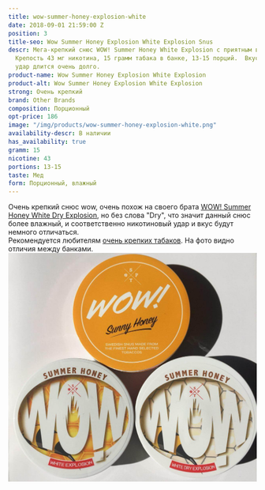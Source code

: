 ```yaml
---
title: wow-summer-honey-explosion-white
date: 2018-09-01 21:59:00 Z
position: 3
title-seo: Wow Summer Honey Explosion White Explosion Snus
descr: Мега-крепкий снюс WOW! Summer Honey White Explosion с приятным вкусом меда.
  Крепость 43 мг никотина, 15 грамм табака в банке, 13-15 порций.  Вкус и никотиновый
  удар длится очень долго.
product-name: Wow Summer Honey Explosion White Explosion
product-alt: Wow Summer Honey Explosion White Explosion
strong: Очень крепкий
brand: Other Brands
composition: Порционный
opt-price: 186
image: "/img/products/wow-summer-honey-explosion-white.png"
availability-descr: В наличии
has_availability: true
gramm: 15
nicotine: 43
portions: 13-15
taste: Мед
form: Порционный, влажный
---
```


Очень крепкий снюс wow, очень похож на своего брата [WOW! Summer Honey White Dry Explosion](/wow-summer-honey-white-dry-explosion), но без слова "Dry", что значит данный снюс более влажный, и соответственно никотиновый удар и вкус будут немного отличаться.<br>
Рекомендуется любителям [очень крепких табаков](/ultra-strong).
На фото видно отличия между банками.
<img class="img-fluid" src="/img/products/more/snus-wow.jpg" alt="Snus Wow">